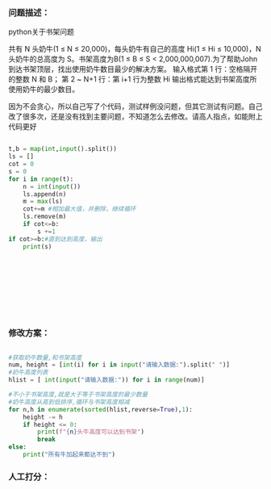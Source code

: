 ### 问题描述：
<p>python关于书架问题</p>
共有 N 头奶牛(1 ≤ N ≤ 20,000)，每头奶牛有自己的高度 Hi(1 ≤ Hi ≤ 10,000)，N 头奶牛的总高度为 S。书架高度为B(1 ≤ B ≤ S < 2,000,000,007).为了帮助John到达书架顶层，找出使用奶牛数目最少的解决方案。
输入格式第 1 行：空格隔开的整数 N 和 B；
第 2 ~ N+1 行：第 i+1 行为整数 Hi
输出格式能达到书架高度所使用奶牛的最少数目。

因为不会贪心，所以自己写了个代码，测试样例没问题，但其它测试有问题。自己改了很多次，还是没有找到主要问题，不知道怎么去修改。请高人指点，如能附上代码更好

```python

t,b = map(int,input().split())
ls = []
cot = 0
s = 0
for i in range(t):
    n = int(input())
    ls.append(n)
    m = max(ls)
    cot+=m #相加最大值，并删除，继续循环
    ls.remove(m)
    if cot<=b:
        s +=1
if cot>=b:#直到达到高度，输出
    print(s)







        
 
```

### 修改方案：


```python

#获取奶牛数量,和书架高度
num, height = [int(i) for i in input("请输入数据:").split(" ")]
#奶牛高度列表
hlist = [ int(input("请输入数据:")) for i in range(num)]

#不小于书架高度,就是大于等于书架高度的最少数量
#奶牛高度从高到低排序,循环与书架高度相减
for n,h in enumerate(sorted(hlist,reverse=True),1):
    height -= h
    if height <= 0:
        print(f"{n}头牛高度可以达到书架")
        break
else:
    print("所有牛加起来都达不到")

```

### 人工打分：
